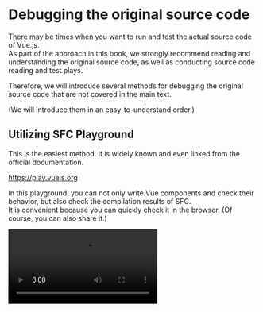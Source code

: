 # Debugging the original source code

There may be times when you want to run and test the actual source code of Vue.js.  
As part of the approach in this book, we strongly recommend reading and understanding the original source code, as well as conducting source code reading and test plays.

Therefore, we will introduce several methods for debugging the original source code that are not covered in the main text.

(We will introduce them in an easy-to-understand order.)


## Utilizing SFC Playground

This is the easiest method. It is widely known and even linked from the official documentation.

https://play.vuejs.org

In this playground, you can not only write Vue components and check their behavior, but also check the compilation results of SFC.  
It is convenient because you can quickly check it in the browser. (Of course, you can also share it.)

<video src="https://github.com/Ubugeeei/Ubugeeei/assets/71201308/8281e589-fdaf-4206-854e-25a66dfaac05" controls />

## Utilizing vuejs/core tests

Next, let's try running the tests of [vuejs/core](https://github.com/vuejs/core).
Naturally, you need to clone the source code of [vuejs/core](https://github.com/vuejs/core).

```bash
git clone https://github.com/vuejs/core.git vuejs-core
# NOTE: It is recommended to make it easy to understand since the repository name is `core`
```

Then,

```bash
cd vuejs-core
ni
nr test
```

You can run the tests, so feel free to modify the source code you are interested in and run the tests.

There are several test commands other than `test`, so if you are interested, please check `package.json`.

You can read and understand the test code, modify the code and run the tests, or add test cases. There are various ways to use it.

<img width="590" alt="Screenshot 2024-01-07 0 31 29" src="https://github.com/Ubugeeei/Ubugeeei/assets/71201308/3c862bd5-1d94-4d2a-a9fa-8755872098ed">

## Running the vuejs/core source code

Next, this is the most convenient but still the method of actually modifying and running the vuejs/core source code.

Regarding this, we have prepared projects that can be HMR with vite for both SFC and standalone, so please try using them.
This project is in the repository of [chibivue](https://github.com/Ubugeeei/chibivue), so please clone it.

```bash
git clone https://github.com/Ubugeeei/chibivue.git
```

Once cloned, run the script to create the project.

At this time, you should be asked for the **absolute path** of the local vuejs/core source code, so please enter it.

```bash
cd chibi-vue
ni
nr setup:vue

# 💁 input your local vuejs/core absolute path:
#   e.g. /Users/ubugeeei/oss/vuejs-core
#   > 
```

This will create a Vue project in the chibivue repository that points to the local vuejs/core source code.

<video src="https://github.com/Ubugeeei/work-log/assets/71201308/5d57c022-c411-4452-9e7e-c27623ec28b4" controls/>

Then, when you want to start, you can start it with the following command and check the operation while modifying the vuejs/core source code.

```bash
nr dev:vue
```

Of course, HMR on the playground side,

<video src="https://github.com/Ubugeeei/work-log/assets/71201308/a2ad46d8-4b07-4ac5-a887-f71507c619a6" controls/>

Even if you modify the vuejs/core code, HMR will work.

<video src="https://github.com/Ubugeeei/work-log/assets/71201308/72f38910-19b8-4171-9ed7-74d1ba223bc8" controls/>


---

Also, if you want to check it in standalone, you can also use HMR by changing the index.html to load standalone-vue.js.

<video src="https://github.com/Ubugeeei/work-log/assets/71201308/c57ab5c2-0e62-4971-b1b4-75670d3efeec" controls/>